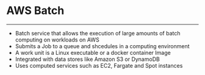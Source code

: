 # AWS Batch
---
- Batch service that allows the execution of large amounts of batch computing on workloads on AWS
- Submits a Job to a queue and shcedules in a computing environment
- A work unit is a Linux executable or a docker container Image
- Integrated with data stores like Amazon S3 or DynamoDB
- Uses computed services such as EC2, Fargate and Spot instances